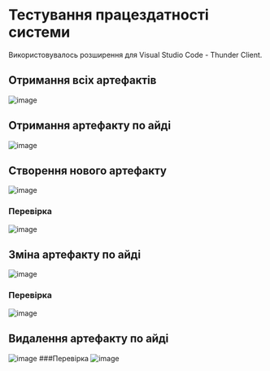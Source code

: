 # Тестування працездатності системи
Використовувалось розширення для Visual Studio Code - Thunder Client.

## Отримання всіх артефактів
![image](https://user-images.githubusercontent.com/90264578/210409676-4ffcdf20-573b-4d72-9c31-2d8c9585dac3.png)

## Отримання артефакту по айді
![image](https://user-images.githubusercontent.com/90264578/210409881-789420cc-cb52-4b4d-b8a1-5e183b411198.png)

## Створення нового артефакту
![image](https://user-images.githubusercontent.com/90264578/210409941-450baa06-8ca6-4077-aa80-476edf82ae1e.png)
### Перевірка
![image](https://user-images.githubusercontent.com/90264578/210410053-ba6a07b7-a227-441f-8232-a835e6c3de12.png)

## Зміна артефакту по айді
![image](https://user-images.githubusercontent.com/90264578/210410168-333b0cbc-3cb9-4803-aa83-8d40d4805ba0.png)
### Перевірка
![image](https://user-images.githubusercontent.com/90264578/210410229-d18491c7-be00-497c-9c3f-354309379b4c.png)

## Видалення артефакту по айді
![image](https://user-images.githubusercontent.com/90264578/210410274-8068ad25-6296-4290-84a0-c29ee58102e3.png)
###Перевірка
![image](https://user-images.githubusercontent.com/90264578/210410332-7f1e83eb-a7f3-45af-8931-21b77f8b9d1a.png)
